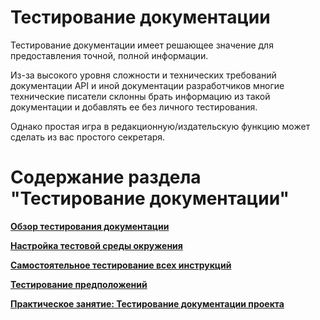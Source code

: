 # Тестирование документации

Тестирование документации имеет решающее значение для предоставления точной, полной информации.

Из-за высокого уровня сложности и технических требований документации API и иной документации разработчиков многие технические писатели склонны брать информацию из такой документации и добавлять ее без личного тестирования.

Однако простая игра в редакционную/издательскую функцию может сделать из вас простого секретаря.

# Содержание раздела "Тестирование документации"

[**Обзор тестирования документации**](https://github.com/Starkovden/Documenting_APIs/blob/master/5.%20Testing%20API%20documentaion/5.1.%20Overview%20of%20testing%20your%20docs.md)

[**Настройка тестовой среды окружения**](https://github.com/Starkovden/Documenting_APIs/blob/master/5.%20Testing%20API%20documentaion/5.2.%20Set%20up%20a%20test%20environment.md)

[**Самостоятельное тестирование всех инструкций**](https://github.com/Starkovden/Documenting_APIs/blob/master/5.%20Testing%20API%20documentaion/5.3.%20Test%20all%20instructions%20yourself.md)

[**Тестирование предположений**](https://github.com/Starkovden/Documenting_APIs/blob/master/5.%20Testing%20API%20documentaion/5.4.%20Test%20your%20assumptions.md)

[**Практическое занятие: Тестирование документации проекта**](https://github.com/Starkovden/Documenting_APIs/blob/master/5.%20Testing%20API%20documentaion/5.5.%20Activity%20Test%20your%20project%20documentation.md)
